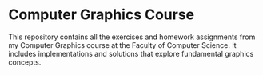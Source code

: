 # Computer Graphics Course  

This repository contains all the exercises and homework assignments from my Computer Graphics course at the Faculty of Computer Science. It includes implementations and solutions that explore fundamental graphics concepts.

